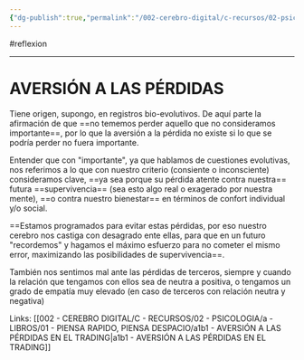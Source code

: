 ```yaml
---
{"dg-publish":true,"permalink":"/002-cerebro-digital/c-recursos/02-psicologia/a-libros/01-piensa-rapido-piensa-despacio/a1b-aversion-a-las-perdidas/"}
---
```


#reflexion

---
# AVERSIÓN A LAS PÉRDIDAS
Tiene origen, supongo, en registros bio-evolutivos. De aquí parte la afirmación de que ==no tememos perder aquello que no consideramos importante==, por lo que la aversión a la pérdida no existe si lo que se podría perder no fuera importante.

Entender que con "importante", ya que hablamos de cuestiones evolutivas, nos referimos a lo que con nuestro criterio (consiente o inconsciente) consideramos clave, ==ya sea porque su pérdida atente contra nuestra== futura ==supervivencia== (sea esto algo real o exagerado por nuestra mente), ==o contra nuestro bienestar== en términos de confort individual y/o social.

==Estamos programados para evitar estas pérdidas, por eso nuestro cerebro nos castiga con desagrado ente ellas, para que en un futuro "recordemos" y hagamos el máximo esfuerzo para no cometer el mismo error, maximizando las posibilidades de supervivencia==.

También nos sentimos mal ante las pérdidas de terceros, siempre y cuando la relación que tengamos con ellos sea de neutra a positiva, o tengamos un grado de empatía muy elevado (en caso de terceros con relación neutra y negativa)

Links:
[[002 - CEREBRO DIGITAL/C - RECURSOS/02 - PSICOLOGIA/a - LIBROS/01 - PIENSA RAPIDO, PIENSA DESPACIO/a1b1 - AVERSIÓN A LAS PÉRDIDAS EN EL TRADING\|a1b1 - AVERSIÓN A LAS PÉRDIDAS EN EL TRADING]]